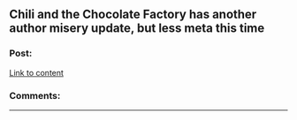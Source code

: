 ## Chili and the Chocolate Factory has another author misery update, but less meta this time

### Post:

[Link to content]()

### Comments:

---

